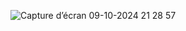![Capture d’écran 09-10-2024 21 28 57](https://github.com/user-attachments/assets/45579e48-0c75-4ec2-813a-5b8bb18d9592)
